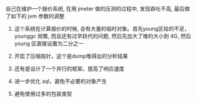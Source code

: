 自己在维护一个报价系统, 在用 jmeter 做的压测的过程中, 发现吞吐不高, 最后做了如下的 jvm 参数的调整

1. 这个系统在计算报价的时候, 会有大量的临时对象。首先young区给的不足，younggc 频繁, 而且还有过早跃代的问题, 
然后先加大了堆的大小到 4G, 然后 young 区直接设置为二分之一

2. 开启了压缩指针，这个是dump堆得出的分析结果

3. 还有是设计了一个并行的框架，提高了响应速度

4. 进一步优化 sql，避免不必要的对象产生

5. 避免使用过多的包装类型